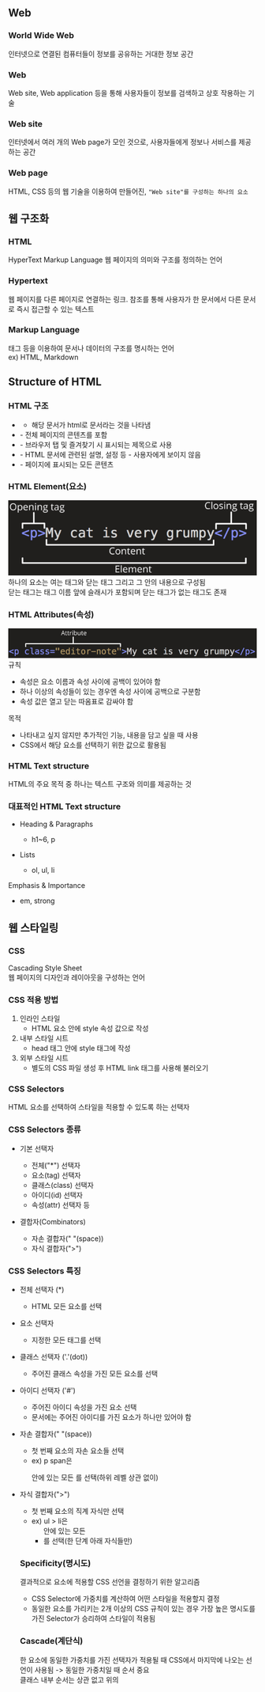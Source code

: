 ## Web

### World Wide Web
인터넷으로 연결된 컴퓨터들이 정보를 공유하는 거대한 정보 공간

### Web
Web site, Web application 등을 통해 사용자들이 정보를 검색하고 상호 작용하는 기술

### Web site
인터넷에서 여러 개의 Web page가 모인 것으로, 사용자들에게 정보나 서비스를 제공하는 공간

### Web page
HTML, CSS 등의 웹 기술을 이용하여 만들어진, `"Web site"를 구성하는 하나의 요소`

## 웹 구조화

### HTML
HyperText Markup Language 웹 페이지의 의미와 구조를 정의하는 언어

### Hypertext
웹 페이지를 다른 페이지로 연결하는 링크. 참조를 통해 사용자가 한 문서에서 다른 문서로 즉시 접근할 수 있는 텍스트

###  Markup Language
태그 등을 이용하여 문서나 데이터의 구조를 명시하는 언어  
ex) HTML, Markdown

## Structure of HTML

### HTML 구조
- <!DOCTYPE html>
    - 해당 문서가 html로 문서라는 것을 나타냄
    
- <html></html>
    - 전체 페이지의 콘텐츠를 포함
  
- <title></title>
    - 브라우저 탭 및 즐겨찾기 시 표시되는 제목으로 사용
  
- <head></head>
    - HTML 문서에 관련된 설명, 설정 등
    - 사용자에게 보이지 않음
  
- <body></body>
    - 페이지에 표시되는 모든 콘텐츠
  
### HTML Element(요소)
![img.png](HTML&CSS-1.png)
하나의 요소는 여는 태그와 닫는 태그 그리고 그 안의 내용으로 구성됨  
닫는 태그는 태그 이름 앞에 슬래시가 포함되며 닫는 태그가 없는 태그도 존재

### HTML Attributes(속성)
![img.png](HTML&CSS-2.png)
규칙
- 속성은 요소 이름과 속성 사이에 공백이 있어야 함
- 하나 이상의 속성들이 있는 경우엔 속성 사이에 공백으로 구분함
- 속성 값은 열고 닫는 따옴표로 감싸야 함  

목적
  - 나타내고 싶지 않지만 추가적인 기능, 내용을 담고 싶을 때 사용
  - CSS에서 해당 요소를 선택하기 위한 값으로 활용됨

### HTML Text structure
HTML의 주요 목적 중 하나는 텍스트 구조와 의미를 제공하는 것

### 대표적인 HTML Text structure
- Heading & Paragraphs
  - h1~6, p
  
- Lists
  - ol, ul, li
  
Emphasis & Importance
  - em, strong

## 웹 스타일링
### CSS
Cascading Style Sheet  
웹 페이지의 디자인과 레이아웃을 구성하는 언어

### CSS 적용 방법
1. 인라인 스타일
   - HTML 요소 안에 style 속성 값으로 작성
2. 내부 스타일 시트
   - head 태그 안에 style 태그에 작성
3. 외부 스타일 시트
    - 별도의 CSS 파일 생성 후 HTML link 태그를 사용해 불러오기
  
### CSS Selectors
HTML 요소를 선택하여 스타일을 적용할 수 있도록 하는 선택자

### CSS Selectors 종류
- 기본 선택자
  - 전체("*") 선택자
  - 요소(tag) 선택자
  - 클래스(class) 선택자
  - 아이디(id) 선택자
  - 속성(attr) 선택자 등
  
- 결합자(Combinators)
  - 자손 결합자(" "(space))
  - 자식 결합자(">")
  
### CSS Selectors 특징
- 전체 선택자 (*)
  - HTML 모든 요소를 선택
  
- 요소 선택자
  - 지정한 모든 태그를 선택
  
- 클래스 선택자 ('.'(dot))
  - 주어진 클래스 속성을 가진 모든 요소를 선택
  
- 아이디 선택자 ('#')
  - 주어진 아이디 속성을 가진 요소 선택
  - 문서에는 주어진 아이디를 가진 요소가 하나만 있어야 함
  
- 자손 결합자(" "(space))
  - 첫 번째 요소의 자손 요소들 선택
  - ex) p span은 <p> 안에 있는 모든 <span>를 선택(하위 레벨 상관 없이)
  
- 자식 결합자(">")
  - 첫 번째 요소의 직계 자식만 선택
  - ex) ul > li은 <ul> 안에 있는 모든 <li>를 선택(한 단계 아래 자식들만)

### Specificity(명시도)
결과적으로 요소에 적용할 CSS 선언을 결정하기 위한 알고리즘  
- CSS Selector에 가중치를 계산하여 어떤 스타일을 적용할지 결정
- 동일한 요소를 가리키는 2개 이상의 CSS 규칙이 있는 경우 가장 높은 명시도를 가진 Selector가 승리하여 스타일이 적용됨

### Cascade(계단식)
한 요소에 동일한 가중치를 가진 선택자가 적용될 때 CSS에서 마지막에 나오는 선언이 사용됨 -> 동일한 가중치일 때 순서 중요  
클래스 내부 순서는 상관 없고 위의 <style>에서의 순서가 중요함

### 명시도가 높은 순
1. Importance
  - !important
2. Inline 스타일
3. 선택자
  - id 선택자 > class 선택자 > 요소 선택자
4. 소스 코드 선언 순서

### !important
다른 우선순위 규칙보다 우선하여 적용하는 키워드  
-> Cascade의 구조를 무시하고 강제로 스타일을 적용하는 방식이므로 사용을 권장하지 않음

### 속성은 되도록 'class'만 사용할 것
- id, 요소 선택자 등 여러 선택자들과 함께 사용할 경우 우선순위 규칙에 따라 예기치 못한 스타일 규칙이 적용되어 전반적인 유지보수가 어려워지기 때문
- 문서에서 단 한번 유일하게 적용될 스타일에 경우에만 "id 선택자" 사용을 고려

### CSS 상속
기본적으로 CSS는 상속을 통해 부모 요소의 속성을 자식에게 상속해 재사용성을 높임

- 상속 되는 속성
  - Text 관련 요소(font, color, text-align), opacity, visibility 등
  
- 상속 되지 않는 속성
  - Box model 관련 요소(width, height, border, box-sizing ...)  
    position 관련 요소(position, top/right/bottom/left,z-index) 등